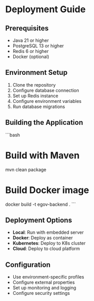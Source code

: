 # Deployment Guide

## Prerequisites
- Java 21 or higher
- PostgreSQL 13 or higher
- Redis 6 or higher
- Docker (optional)

## Environment Setup
1. Clone the repository
2. Configure database connection
3. Set up Redis instance
4. Configure environment variables
5. Run database migrations

## Building the Application
\`\`\`bash
# Build with Maven
mvn clean package

# Build Docker image
docker build -t egov-backend .
\`\`\`

## Deployment Options
- **Local**: Run with embedded server
- **Docker**: Deploy as container
- **Kubernetes**: Deploy to K8s cluster
- **Cloud**: Deploy to cloud platform

## Configuration
- Use environment-specific profiles
- Configure external properties
- Set up monitoring and logging
- Configure security settings
